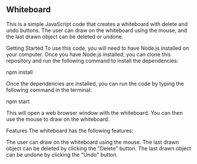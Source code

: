 ## Whiteboard
This is a simple JavaScript code that creates a whiteboard with delete and undo buttons. The user can draw on the whiteboard using the mouse, and the last drawn object can be deleted or undone.

Getting Started
To use this code, you will need to have Node.js installed on your computer. Once you have Node.js installed, you can clone this repository and run the following command to install the dependencies:

npm install

Once the dependencies are installed, you can run the code by typing the following command in the terminal:

npm start

This will open a web browser window with the whiteboard. You can then use the mouse to draw on the whiteboard.

Features
The whiteboard has the following features:

The user can draw on the whiteboard using the mouse.
The last drawn object can be deleted by clicking the "Delete" button.
The last drawn object can be undone by clicking the "Undo" button.